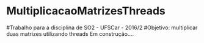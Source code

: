 # MultiplicacaoMatrizesThreads
#Trabalho para a disciplina de SO2 - UFSCar - 2016/2 
#Objetivo: multiplicar duas matrizes utilizando threads
Em construção....
